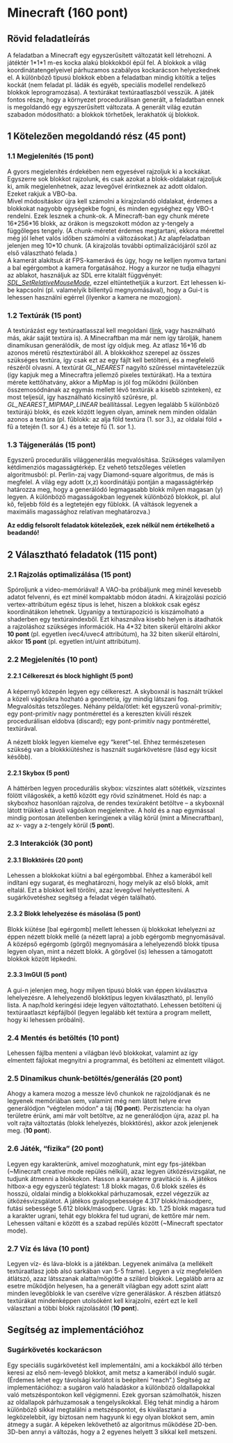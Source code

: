 # Minecraft (160 pont)

## Rövid feladatleírás

A feladatban a Minecraft egy egyszerűsített változatát kell létrehozni. A játéktér 1\*1\*1 m-es kocka alakú blokkokból épül fel. A blokkok a világ koordinátatengelyeivel párhuzamos szabályos kockarácson helyezkednek el. A különböző típusú blokkok ebben a feladatban mindig kitöltik a teljes kockát (nem feladat pl. ládák és egyéb, speciális modellel rendelkező blokkok leprogramozása). A textúrákat textúraatlaszból vesszük. A játék fontos része, hogy a környezet procedurálisan generált, a feladatban ennek is megoldandó egy egyszerűsített változata. A generált világ ezután szabadon módosítható: a blokkok törhetőek, lerakhatók új blokkok.

## 1 Kötelezően megoldandó rész (45 pont)

### 1.1 Megjelenítés (15 pont)

A gyors megjelenítés érdekében nem egyesével rajzoljuk ki a kockákat. Egyszerre sok blokkot rajzolunk, és csak azokat a blokk-oldalakat rajzoljuk ki, amik megjelenhetnek, azaz levegővel érintkeznek az adott oldalon. Ezeket rakjuk a VBO-ba.  
Mivel módosításkor újra kell számolni a kirajzolandó oldalakat, érdemes a blokkokat nagyobb egységekbe fogni, és minden egységhez egy VBO-t rendelni. Ezek lesznek a chunk-ok. A Minecraft-ban egy chunk mérete 16\*256\*16 blokk, az órákon is megszokott módon az y-tengely a függőleges tengely. (A chunk-méretet érdemes megtartani, ekkora mérettel még jól lehet valós időben számolni a változásokat.) Az alapfeladatban jelenjen meg 10\*10 chunk. (A kirajzolás további optimalizációjáról szól az első választható felada.)  
A kamerát alakítsuk át FPS-kamerává és úgy, hogy ne kelljen nyomva tartani a bal egérgombot a kamera forgatásához. Hogy a kurzor ne tudja elhagyni az ablakot, használjuk az SDL erre kitalált függvényét: [*SDL\_SetRelativeMouseMode*](https://wiki.libsdl.org/SDL_SetRelativeMouseMode), ezzel eltüntethetjük a kurzort. Ezt lehessen ki-be kapcsolni (pl. valamelyik billentyű megnyomásával), hogy a Gui-t is lehessen használni egérrel (ilyenkor a kamera ne mozogjon).

### 1.2 Textúrák (15 pont)


A textúrázást egy textúraatlasszal kell megoldani ([link](http://cg.elte.hu/~robi/nagybead_mc/atlas.png), vagy használható más, akár saját textúra is). A Minecraftban ma már nem így tárolják, hanem dinamikusan generálódik, de most így oldjuk meg.  Az atlasz 16\*16 db azonos méretű résztextúrából áll. A blokkokhoz szerepel az összes szükséges textúra, így csak ezt az egy fájlt kell betölteni, és a megfelelő részéről olvasni. A textúrát *GL\_NEAREST* nagyító szűréssel mintavételezzük (így kapjuk meg a Minecraftra jellemző pixeles textúrákat). Ha a textúra mérete kettőhatvány, akkor a MipMap is jól fog működni (különben összemosódnának az egymás mellett lévő textúrák a kisebb szinteken), ez most teljesül, így használható kicsinyítő szűrésre, pl. *GL\_NEAREST\_MIPMAP\_LINEAR* beállítással. Legyen legalább 5 különböző textúrájú blokk, és ezek között legyen olyan, aminek nem minden oldalán azonos a textúra (pl. fűblokk: az alja föld textúra (1. sor 3.), az oldalai föld \+ fű a tetején (1. sor 4.) és a teteje fű (1. sor 1.).

### 1.3 Tájgenerálás (15 pont)

Egyszerű procedurális világgenerálás megvalósítása. Szükséges valamilyen kétdimenziós magasságtérkép. Ez vehető tetszőleges véletlen algoritmusból: pl. Perlin-zaj vagy Diamond-square algoritmus, de más is megfelel. A világ egy adott (x,z) koordinátájú pontján a magasságtérkép határozza meg, hogy a generálódó legmagasabb blokk milyen magasan (y) legyen. A különböző magasságokban legyenek különböző blokkok, pl. alul kő, feljebb föld és a legtetején egy fűblokk. (A váltások legyenek a maximális magassághoz relatívan meghatározva.)

**Az eddig felsorolt feladatok kötelezőek, ezek nélkül nem értékelhető a beadandó\!**

## 2 Választható feladatok (115 pont)

### 2.1 Rajzolás optimalizálása (15 pont)

Spóroljunk a video-memóriával\! A VAO-ba próbáljunk meg minél kevesebb adatot felvenni, és ezt minél kompaktabb módon átadni. A kirajzolási pozíció vertex-attribútum egész típus is lehet, hiszen a blokkok csak egész koordinátákon lehetnek. Ugyanígy a textúrapozíció is kiszámolható a shaderben egy textúraindexből. Ezt kihasználva kisebb helyen is átadhatók a rajzoláshoz szükséges információk. Ha 4\*32 biten sikerül eltárolni akkor **10 pont** (pl. egyetlen ivec4/uvec4 attribútum), ha 32 biten sikerül eltárolni, akkor **15 pont** (pl. egyetlen int/uint attribútum).

### 2.2 Megjelenítés (10 pont)

#### 2.2.1 Célkereszt és block highlight (5 pont)

A képernyő közepén legyen egy célkereszt. A skyboxnál is használt trükkel a közeli vágósíkra hozható a geometria, így mindig látszani fog. Megvalósítás tetszőleges. Néhány példa/ötlet: két egyszerű vonal-primitív; egy pont-primitív nagy pontmérettel és a kereszten kívüli részek procedurálisan eldobva (discard); egy pont-primitív nagy pontmérettel, textúrával.  

A nézett blokk legyen kiemelve egy “keret”-tel. Ehhez természetesen szükség van a blokkkiütéshez is használt sugárkövetésre (lásd egy kicsit később).

#### 2.2.1 Skybox (5 pont)

A háttérben legyen procedurális skybox: vízszintes alatt sötétkék, vízszintes fölött világoskék, a kettő között egy rövid színátmenet. Hold és nap: a skyboxhoz hasonlóan rajzolva, de rendes texúraként betöltve – a skyboxnál látott trükkel a távoli vágósíkon megjelenítve. A hold és a nap egymással mindig pontosan átellenben keringjenek a világ körül (mint a Minecraftban), az x- vagy a z-tengely körül (**5 pont**).

### 2.3 Interakciók (30 pont)

#### 2.3.1 Blokktörés (20 pont)

Lehessen a blokkokat kiütni a bal egérgombbal. Ehhez a kamerából kell indítani egy sugarat, és meghatározni, hogy melyik az első blokk, amit eltalál. Ezt a blokkot kell törölni, azaz levegővel helyettesíteni. A sugárkövetéshez segítség a feladat végén található.

#### 2.3.2 Blokk lehelyezése és másolása (5 pont)

Blokk kiütése \[bal egérgomb\] mellett lehessen új blokkokat lehelyezni az éppen nézett blokk mellé (a nézett lapra) a jobb egérgomb megnyomásával.  
A középső egérgomb (görgő) megnyomására a lehelyezendő blokk típusa legyen olyan, mint a nézett blokk. A görgővel (is) lehessen a támogatott blokkok között lépkedni.

#### 2.3.3 ImGUI (5 pont)

A gui-n jelenjen meg, hogy milyen típusú blokk van éppen kiválasztva lehelyezésre. A lehelyezendő blokktípus legyen kiválasztható, pl. lenyíló lista. A nap/hold keringési ideje legyen változtatható. Lehessen betölteni új textúraatlaszt képfájlból (legyen legalább két textúra a program mellett, hogy ki lehessen próbálni).

### 2.4 Mentés és betöltés (10 pont)

Lehessen fájlba menteni a világban lévő blokkokat, valamint az így elmentett fájlokat megnyitni a programmal, és betölteni az elmentett világot.

### 2.5 Dinamikus chunk-betöltés/generálás (20 pont)

Ahogy a kamera mozog a messze lévő chunkok ne rajzolódjanak és ne legyenek memóriában sem, valamint még nem látott helyre érve generálódjon “végtelen módon” a táj (**10 pont**). Perzisztencia: ha olyan területre érünk, ami már volt betöltve, az ne generálódjon újra, azaz pl. ha volt rajta változtatás (blokk lehelyezés, blokktörés), akkor azok jelenjenek meg. (**10 pont**).

### 2.6 Játék, “fizika” (20 pont)

Legyen egy karakterünk, amivel mozoghatunk, mint egy fps-játékban (\~Minecraft creative mode repülés nélkül), azaz legyen ütközésvizsgálat, ne tudjunk átmenni a blokkokon. Hasson a karakterre gravitáció is. A játékos hitbox-a egy egyszerű téglatest: 1.8 blokk magas, 0.6 blokk széles és hosszú, oldalai mindig a blokkokkal párhuzamosak, ezzel végezzük az ütközésvizsgálatot. A játékos gyalogsebessége 4.317 blokk/másodperc, futási sebessége 5.612 blokk/másodperc. Ugrás: kb. 1.25 blokk magasra tud a karakter ugrani, tehát egy blokkra fel tud ugrani, de kettőre már nem. Lehessen váltani e között és a szabad repülés között (\~Minecraft spectator mode).

### 2.7 Víz és láva (10 pont)

Legyen víz- és láva-blokk is a játékban. Legyenek animálva (a mellékelt textúraatlasz jobb alsó sarkában van 5-5 frame). Legyen a víz megfelelően átlátszó, azaz látsszanak alatta/mögötte a szilárd blokkok. Legalább arra az esetre működjön helyesen, ha a generált világban egy adott szint alatt minden levegőblokk le van cserélve vízre generáláskor. A részben átlátszó textúrákat mindenképpen utolsóként kell kirajzolni, ezért ezt le kell választani a többi blokk rajzolásától (**10 pont**).

## Segítség az implementációhoz

### Sugárkövetés kockarácson

Egy speciális sugárkövetést kell implementálni, ami a kockákból álló térben keresi az első nem-levegő blokkot, amit metsz a kamerából induló sugár. (Érdemes lehet egy távolsági korlátot is beépíteni “reach”.) Segítség az implementációhoz: a sugáron való haladáskor a különböző oldallapokkal való metszéspontokon kell végigmenni. Ezek gyorsan számolhatók, hiszen az oldallapok párhuzamosak a tengelysíkokkal. Elég tehát mindig a három különböző síkkal megtalálni a metszéspontot, és kiválasztani a legközelebbit, így biztosan nem hagyunk ki egy olyan blokkot sem, amin átmegy a sugár. A képeken lekövethető az algoritmus működése 2D-ben. 3D-ben annyi a változás, hogy a 2 egyenes helyett 3 síkkal kell metszeni.  
